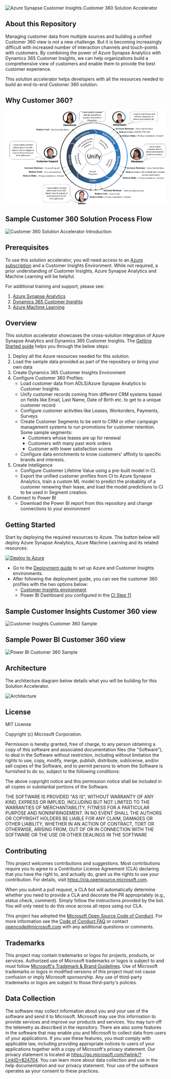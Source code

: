 ![Azure Synapse Customer Insights Customer 360 Solution Accelerator](./Deployment/img/Customer360SATitle.PNG)

## About this Repository 

Managing customer data from multiple sources and building a unified Customer 360 view is not a new challenge. But it is becoming increasingly difficult with increased number of interaction channels and touch-points with customers. By combining the power of Azure Synapse Analytics with Dynamics 365 Customer Insights, we can help organizations build a comprehensive view of customers and enable them to provide the best customer experience.

This solution accelerator helps developers with all the resources needed to build an end-to-end Customer 360 solution.

## Why Customer 360?
![Why Customer 360?](./Deployment/img/WhyCustomer360.PNG)

## Sample Customer 360 Solution Process Flow
![Customer 360 Solution Accelerator Introduction](./Deployment/img/SAIntroduction.PNG)

## Prerequisites
To use this solution accelerator, you will need access to an [Azure subscription](https://azure.microsoft.com/free/) and a Customer Insights Environment. While not required, a prior understanding of Customer Insights, Azure Synapse Analytics and Machine Learning will be helpful.

For additional training and support, please see:

1. [Azure Synapse Analytics](https://azure.microsoft.com/en-us/services/synapse-analytics/) 
2. [Dynamics 365 Customer Insights](https://dynamics.microsoft.com/en-us/ai/customer-insights/) 
3. [Azure Machine Learning](https://azure.microsoft.com/en-us/services/machine-learning/) 

## Overview
This solution accelerator showcases the cross-solution integration of Azure Synapse Analytics and Dynamics 365 Customer Insights. The [Getting Started guide](https://github.com/microsoft/Azure-Synapse-Customer-Insights-Customer360-Solution-Accelerator#getting-started) helps you through the below steps: 
1. Deploy all the Azure resources needed for this solution. 
2. Load the sample data provided as part of the repository or bring your own data
3. Create Dynamics 365 Customer Insights Environment   
4. Configure Customer 360 Profiles: 
    * Load customer data from ADLS/Azure Synapse Analytics to Customer Insights.
    * Unify customer records coming from different CRM systems based on fields like Email, Last Name, Date of Birth etc. to get to a unique customer record
    * Configure customer activities like Leases, Workorders, Payments, Surveys
    * Create Customer Segments to be sent to CRM or other campaign management systems to run promotions for customer retention. Some sample segments: 
        * Customers whose leases are up for renewal
        * Customers with many past work orders 
        * Customer with lower satisfaction scores
    * Configure data enrichments to know customers' affinity to specific brands and interests. 
5. Create Intelligence 
    * Configure Customer Lifetime Value using a pre-built model in CI.
    * Export the unified customer profiles from CI to Azure Synapse Analytics, train a custom ML model to predict the probablity of a customer renewing their lease, and load the model predictions to CI to be used in Segment creation. 
4. Connect to Power BI 
    * Download the Power BI report from this repository and change connections to your environment 

## Getting Started
Start by deploying the required resources to Azure. The button below will deploy Azure Synapse Analytics, Azure Machine Learning and its related resources:

[![Deploy to Azure](https://aka.ms/deploytoazurebutton)](https://portal.azure.com/#create/Microsoft.Template/uri/https%3A%2F%2Fraw.githubusercontent.com%2Fmicrosoft%2FAzure-Synapse-Customer-Insights-Customer360-Solution-Accelerator%2Fmain%2FDeployment%2Fdeploy.json)

* Go to the [Deployment guide](./Deployment/AzureSetup.md) to set up Azure and Customer Insights environments. 
* After following the deployment guide, you can see the customer 360 profiles with the two options below: 
    * [Customer Insights environment](https://home.ci.ai.dynamics.com/) 
    * Power BI Dashboard you configured in the [CI Step 11](https://github.com/microsoft/Azure-Synapse-Customer-Insights-Customer360-Solution-Accelerator/blob/main/Deployment/CustomerInsightsSetup.md#step-11-power-bi-set-up)

## Sample Customer Insights Customer 360 view

![Customer Insights Customer 360 Sample ](./Deployment/img/CI_CustomerProfile_Sample.png)

## Sample Power BI Customer 360 view

![Power BI Customer 360 Sample ](./Deployment/img/PBI_CustomerProfile_Sample.png)

## Architecture
The architecture diagram below details what you will be building for this Solution Accelerator.

![Architecture](./Deployment/img/SAArchitecture.PNG)


## License
MIT License

Copyright (c) Microsoft Corporation.

Permission is hereby granted, free of charge, to any person obtaining a copy
of this software and associated documentation files (the "Software"), to deal
in the Software without restriction, including without limitation the rights
to use, copy, modify, merge, publish, distribute, sublicense, and/or sell
copies of the Software, and to permit persons to whom the Software is
furnished to do so, subject to the following conditions:

The above copyright notice and this permission notice shall be included in all
copies or substantial portions of the Software.

THE SOFTWARE IS PROVIDED "AS IS", WITHOUT WARRANTY OF ANY KIND, EXPRESS OR
IMPLIED, INCLUDING BUT NOT LIMITED TO THE WARRANTIES OF MERCHANTABILITY,
FITNESS FOR A PARTICULAR PURPOSE AND NONINFRINGEMENT. IN NO EVENT SHALL THE
AUTHORS OR COPYRIGHT HOLDERS BE LIABLE FOR ANY CLAIM, DAMAGES OR OTHER
LIABILITY, WHETHER IN AN ACTION OF CONTRACT, TORT OR OTHERWISE, ARISING FROM,
OUT OF OR IN CONNECTION WITH THE SOFTWARE OR THE USE OR OTHER DEALINGS IN THE
SOFTWARE

## Contributing
This project welcomes contributions and suggestions.  Most contributions require you to agree to a Contributor License Agreement (CLA) declaring that you have the right to, and actually do, grant us the rights to use your contribution. For details, visit https://cla.opensource.microsoft.com.

When you submit a pull request, a CLA bot will automatically determine whether you need to provide a CLA and decorate the PR appropriately (e.g., status check, comment). Simply follow the instructions provided by the bot. You will only need to do this once across all repos using our CLA.

This project has adopted the [Microsoft Open Source Code of Conduct](https://opensource.microsoft.com/codeofconduct/). For more information see the [Code of Conduct FAQ](https://opensource.microsoft.com/codeofconduct/faq/) or contact [opencode@microsoft.com](mailto:opencode@microsoft.com) with any additional questions or comments.

## Trademarks
This project may contain trademarks or logos for projects, products, or services. Authorized use of Microsoft trademarks or logos is subject to and must follow [Microsoft's Trademark & Brand Guidelines](https://www.microsoft.com/en-us/legal/intellectualproperty/trademarks/usage/general). Use of Microsoft trademarks or logos in modified versions of this project must not cause confusion or imply Microsoft sponsorship. Any use of third-party trademarks or logos are subject to those third-party's policies.

## Data Collection
The software may collect information about you and your use of the software and send it to Microsoft. Microsoft may use this information to provide services and improve our products and services. You may turn off the telemetry as described in the repository. There are also some features in the software that may enable you and Microsoft to collect data from users of your applications. If you use these features, you must comply with applicable law, including providing appropriate notices to users of your applications together with a copy of Microsoft's privacy statement. Our privacy statement is located at https://go.microsoft.com/fwlink/?LinkID=824704. You can learn more about data collection and use in the help documentation and our privacy statement. Your use of the software operates as your consent to these practices.

